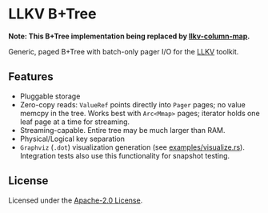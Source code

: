 # LLKV B+Tree

**Note: This B+Tree implementation being replaced by [llkv-column-map](../llkv-column-map/).**

Generic, paged B+Tree with batch-only pager I/O for the [LLKV](https://github.com/jzombie/rust-llkv) toolkit.

## Features

- Pluggable storage
- Zero-copy reads: `ValueRef` points directly into `Pager` pages; no value memcpy in the tree. Works best with `Arc<Mmap>` pages; iterator holds one leaf page at a time for streaming.
- Streaming-capable. Entire tree may be much larger than RAM.
- Physical/Logical key separation
- `Graphviz` (`.dot`) visualization generation (see [examples/visualize.rs](examples/visualize.rs)). Integration tests also use this functionality for snapshot testing.

## License

Licensed under the [Apache-2.0 License](../LICENSE).
